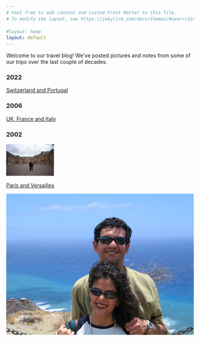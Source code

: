 ```yaml
---
# Feel free to add content and custom Front Matter to this file.
# To modify the layout, see https://jekyllrb.com/docs/themes/#overriding-theme-defaults

#layout: home
layout: default
---
```


Welcome to our travel blog! We've posted pictures and notes from some of our trips over the last couple of decades.

### 2022
[Switzerland and Portugal](switzerland-portugal.md)

### 2006
[UK, France and Italy](uk-france-italy.md)

### 2002
![](images/paris/Abhi-SejalatPalaceofVersaillesTHUMBNAIL.jpg)

[Paris and Versailles](paris.md)


![Welcome picture](/images/AbhiSejalOnDiamondHeadSMALL.jpg)
